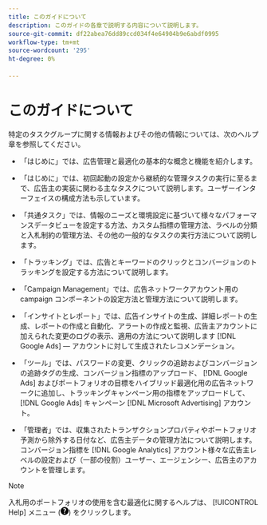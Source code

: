 ```yaml
---
title: このガイドについて
description: このガイドの各章で説明する内容について説明します。
source-git-commit: df22abea76dd89ccd034f4e64904b9e6abdf0995
workflow-type: tm+mt
source-wordcount: '295'
ht-degree: 0%

---
```


# このガイドについて

特定のタスクグループに関する情報およびその他の情報については、次のヘルプ章を参照してください。

* 「はじめに」では、広告管理と最適化の基本的な概念と機能を紹介します。

* 「はじめに」では、初回起動の設定から継続的な管理タスクの実行に至るまで、広告主の実装に関わる主なタスクについて説明します。ユーザーインターフェイスの構成方法も示しています。

* 「共通タスク」では、情報のニーズと環境設定に基づいて様々なパフォーマンスデータビューを設定する方法、カスタム指標の管理方法、ラベルの分類と入札制約の管理方法、その他の一般的なタスクの実行方法について説明します。

* 「トラッキング」では、広告とキーワードのクリックとコンバージョンのトラッキングを設定する方法について説明します。

* 「Campaign Management」では、広告ネットワークアカウント用の campaign コンポーネントの設定方法と管理方法について説明します。

* 「インサイトとレポート」では、広告インサイトの生成、詳細レポートの生成、レポートの作成と自動化、アラートの作成と監視、広告主アカウントに加えられた変更のログの表示、適用の方法について説明します [!DNL Google Ads] — アカウントに対して生成されたレコメンデーション。

* 「ツール」では、パスワードの変更、クリックの追跡およびコンバージョンの追跡タグの生成、コンバージョン指標のアップロード、 [!DNL Google Ads] およびポートフォリオの目標をハイブリッド最適化用の広告ネットワークに追加し、トラッキングキャンペーン用の指標をアップロードして、 [!DNL Google Ads] キャンペーン [!DNL Microsoft Advertising]
アカウント。

* 「管理者」では、収集されたトランザクションプロパティやポートフォリオ予測から除外する日付など、広告主データの管理方法について説明します。コンバージョン指標を [!DNL Google Analytics] アカウント様々な広告主レベルの設定および（一部の役割）ユーザー、エージェンシー、広告主のアカウントを管理します。

>[!NOTE]
>
>入札用のポートフォリオの使用を含む最適化に関するヘルプは、 [!UICONTROL Help] メニュー (![ヘルプメニュー](/help/search-social-commerce/assets/help-main-menu.png "ヘルプメニュー")) をクリックします。
